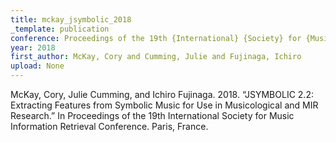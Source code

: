 ```yaml
---
title: mckay_jsymbolic_2018
_template: publication
conference: Proceedings of the 19th {International} {Society} for {Music} {Information} {Retrieval} {Conference}
year: 2018
first_author: McKay, Cory and Cumming, Julie and Fujinaga, Ichiro
upload: None
---
```

McKay, Cory, Julie Cumming, and Ichiro Fujinaga. 2018. “JSYMBOLIC 2.2: Extracting Features from Symbolic Music for Use in Musicological and MIR Research.” In Proceedings of the 19th International Society for Music Information Retrieval Conference. Paris, France.